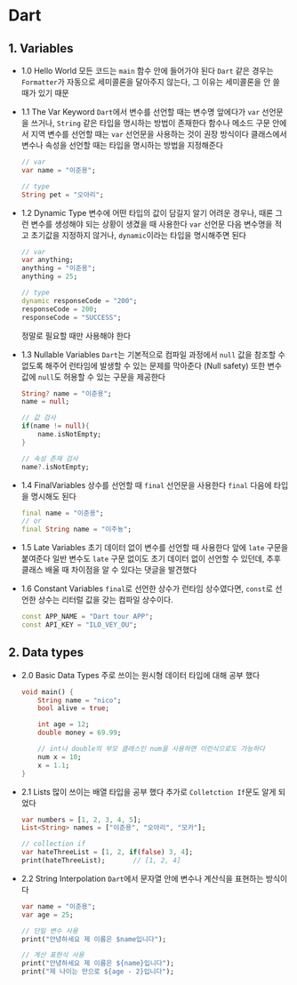 # Dart

## 1. Variables

-   1.0 Hello World
    모든 코드는 `main` 함수 안에 들어가야 된다
    `Dart` 같은 경우는 `Formatter`가 자동으로 세미콜론을 달아주지 않는다, 그 이유는 세미콜론을 안 쓸 때가 있기 때문
-   1.1 The Var Keyword
    `Dart`에서 변수를 선언할 때는 변수명 앞에다가 `var` 선언문을 쓰거나, `String` 같은 타입을 명시하는 방법이 존재한다
    함수나 메소드 구문 안에서 지역 변수를 선언할 때는 `var` 선언문을 사용하는 것이 권장 방식이다
    클래스에서 변수나 속성을 선언할 때는 타입을 명시하는 방법을 지정해준다

    ```Dart
    // var
    var name = "이준용";

    // type
    String pet = "오아리";
    ```

-   1.2 Dynamic Type
    변수에 어떤 타입의 값이 담길지 알기 어려운 경우나, 때론 그런 변수를 생성해야 되는 상황이 생겼을 때 사용한다
    `var` 선언문 다음 변수명을 적고 초기값을 지정하지 않거나, `dynamic`이라는 타입을 명시해주면 된다

    ```dart
    // var
    var anything;
    anything = "이준용";
    anything = 25;

    // type
    dynamic responseCode = "200";
    responseCode = 200;
    responseCode = "SUCCESS";
    ```

    정말로 필요할 때만 사용해야 한다

-   1.3 Nullable Variables
    `Dart`는 기본적으로 컴파일 과정에서 `null` 값을 참조할 수 없도록 해주어 런타임에 발생할 수 있는 문제를 막아준다 (Null safety)
    또한 변수 값에 `null`도 허용할 수 있는 구문을 제공한다

    ```dart
    String? name = "이준용";
    name = null;

    // 값 검사
    if(name != null){
    	name.isNotEmpty;
    }

    // 속성 존재 검사
    name?.isNotEmpty;
    ```

-   1.4 FinalVariables
    상수를 선언할 때 `final` 선언문을 사용한다
    `final` 다음에 타입을 명시해도 된다

    ```dart
    final name = "이준용";
    // or
    final String name = "이주뇽";
    ```

-   1.5 Late Variables
    초기 데이터 없이 변수를 선언할 때 사용한다
    앞에 `late` 구문을 붙여준다
    일반 변수도 `late` 구문 없이도 초기 데이터 없이 선언할 수 있던데, 추후 클래스 배울 때 차이점을 알 수 있다는 댓글을 발견했다
-   1.6 Constant Variables
    `final`로 선언한 상수가 런타임 상수였다면, `const`로 선언한 상수는 리터럴 값을 갖는 컴파일 상수이다.
    ```dart
    const APP_NAME = "Dart tour APP";
    const API_KEY = "ILO_VEY_OU";
    ```

## 2. Data types

-   2.0 Basic Data Types
    주로 쓰이는 원시형 데이터 타입에 대해 공부 했다

    ```dart
    void main() {
    	String name = "nico";
    	bool alive = true;

    	int age = 12;
    	double money = 69.99;

    	// int나 double의 부모 클래스인 num을 사용하면 이런식으로도 가능하다
    	num x = 10;
    	x = 1.1;
    }
    ```
- 2.1 Lists
	많이 쓰이는 배열 타입을 공부 했다
	추가로 `Colletction If`문도 알게 되었다
	```dart
	var numbers = [1, 2, 3, 4, 5];
	List<String> names = ["이준용", "오아리", "모카"];

	// collection if
	var hateThreeList = [1, 2, if(false) 3, 4];
	print(hateThreeList);		// [1, 2, 4]
	```
- 2.2 String Interpolation
	`Dart`에서 문자열 안에 변수나 계산식을 표현하는 방식이다
	```Dart
	var name = "이준용";
	var age = 25;

	// 단일 변수 사용
	print("안녕하세요 제 이름은 $name입니다");

	// 계산 표현식 사용
	print("안녕하세요 제 이름은 ${name}입니다");
	print("제 나이는 만으로 ${age - 2}입니다");
	```